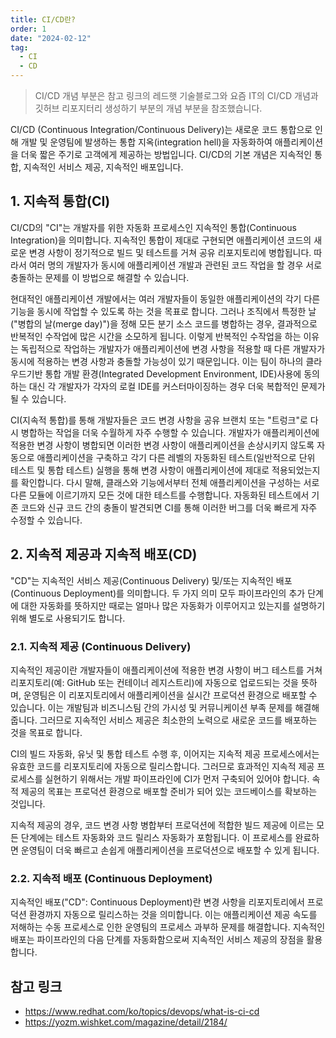 ```yaml
---
title: CI/CD란?
order: 1
date: "2024-02-12"
tag:
  - CI
  - CD
---
```


> CI/CD 개념 부분은 참고 링크의 레드햇 기술블로그와 요즘 IT의 CI/CD 개념과 깃허브 리포지터리 생성하기 부분의 개념 부분을 참조했습니다.

CI/CD (Continuous Integration/Continuous Delivery)는 새로운 코드 통합으로 인해 개발 및 운영팀에 발생하는
통합 지옥(integration hell)을 자동화하여 애플리케이션을 더욱 짧은 주기로 고객에게 제공하는 방법입니다.
CI/CD의 기본 개념은 지속적인 통합, 지속적인 서비스 제공, 지속적인 배포입니다.

<!-- end -->

## 1. 지속적 통합(CI)

CI/CD의 "CI"는 개발자를 위한 자동화 프로세스인 지속적인 통합(Continuous Integration)을 의미합니다.
지속적인 통합이 제대로 구현되면 애플리케이션 코드의 새로운 변경 사항이 정기적으로 빌드 및 테스트를 거쳐 공유 리포지토리에 병합됩니다.
따라서 여러 명의 개발자가 동시에 애플리케이션 개발과 관련된 코드 작업을 할 경우 서로 충돌하는 문제를 이 방법으로 해결할 수 있습니다.

현대적인 애플리케이션 개발에서는 여러 개발자들이 동일한 애플리케이션의 각기 다른 기능을 동시에 작업할 수 있도록 하는 것을 목표로 합니다.
그러나 조직에서 특정한 날("병합의 날(merge day)")을 정해 모든 분기 소스 코드를 병합하는 경우,
결과적으로 반복적인 수작업에 많은 시간을 소모하게 됩니다.
이렇게 반복적인 수작업을 하는 이유는 독립적으로 작업하는 개발자가 애플리케이션에 변경 사항을 적용할 때
다른 개발자가 동시에 적용하는 변경 사항과 충돌할 가능성이 있기 때문입니다.
이는 팀이 하나의 클라우드기반 통합 개발 환경(Integrated Development Environment, IDE)사용에 동의하는 대신
각 개발자가 각자의 로컬 IDE를 커스터마이징하는 경우 더욱 복합적인 문제가 될 수 있습니다.

CI(지속적 통합)를 통해 개발자들은 코드 변경 사항을 공유 브랜치 또는 "트렁크"로 다시 병합하는 작업을 더욱 수월하게 자주 수행할 수 있습니다.
개발자가 애플리케이션에 적용한 변경 사항이 병합되면 이러한 변경 사항이 애플리케이션을 손상시키지 않도록 자동으로 애플리케이션을 구축하고
각기 다른 레벨의 자동화된 테스트(일반적으로 단위 테스트 및 통합 테스트) 실행을 통해 변경 사항이 애플리케이션에 제대로 적용되었는지를 확인합니다.
다시 말해, 클래스와 기능에서부터 전체 애플리케이션을 구성하는 서로 다른 모듈에 이르기까지 모든 것에 대한 테스트를 수행합니다.
자동화된 테스트에서 기존 코드와 신규 코드 간의 충돌이 발견되면 CI를 통해 이러한 버그를 더욱 빠르게 자주 수정할 수 있습니다.

## 2. 지속적 제공과 지속적 배포(CD)

"CD"는 지속적인 서비스 제공(Continuous Delivery) 및/또는 지속적인 배포(Continuous Deployment)를 의미합니다.
두 가지 의미 모두 파이프라인의 추가 단계에 대한 자동화를 뜻하지만
때로는 얼마나 많은 자동화가 이루어지고 있는지를 설명하기 위해 별도로 사용되기도 합니다.

### 2.1. 지속적 제공 (Continuous Delivery)

지속적인 제공이란 개발자들이 애플리케이션에 적용한 변경 사항이 버그 테스트를 거쳐
리포지토리(예: GitHub 또는 컨테이너 레지스트리)에 자동으로 업로드되는 것을 뜻하며,
운영팀은 이 리포지토리에서 애플리케이션을 실시간 프로덕션 환경으로 배포할 수 있습니다.
이는 개발팀과 비즈니스팀 간의 가시성 및 커뮤니케이션 부족 문제를 해결해 줍니다.
그러므로 지속적인 서비스 제공은 최소한의 노력으로 새로운 코드를 배포하는 것을 목표로 합니다.

CI의 빌드 자동화, 유닛 및 통합 테스트 수행 후, 이어지는 지속적 제공 프로세스에서는 유효한 코드를 리포지토리에 자동으로 릴리스합니다.
그러므로 효과적인 지속적 제공 프로세스를 실현하기 위해서는 개발 파이프라인에 CI가 먼저 구축되어 있어야 합니다.
속적 제공의 목표는 프로덕션 환경으로 배포할 준비가 되어 있는 코드베이스를 확보하는 것입니다.

지속적 제공의 경우, 코드 변경 사항 병합부터 프로덕션에 적합한 빌드 제공에 이르는 모든 단계에는 테스트 자동화와 코드 릴리스 자동화가 포함됩니다.
이 프로세스를 완료하면 운영팀이 더욱 빠르고 손쉽게 애플리케이션을 프로덕션으로 배포할 수 있게 됩니다.

### 2.2. 지속적 배포 (Continuous Deployment)

지속적인 배포("CD": Continuous Deployment)란 변경 사항을 리포지토리에서 프로덕션 환경까지 자동으로 릴리스하는 것을 의미합니다.
이는 애플리케이션 제공 속도를 저해하는 수동 프로세스로 인한 운영팀의 프로세스 과부하 문제를 해결합니다.
지속적인 배포는 파이프라인의 다음 단계를 자동화함으로써 지속적인 서비스 제공의 장점을 활용합니다.

## 참고 링크

- https://www.redhat.com/ko/topics/devops/what-is-ci-cd
- https://yozm.wishket.com/magazine/detail/2184/
